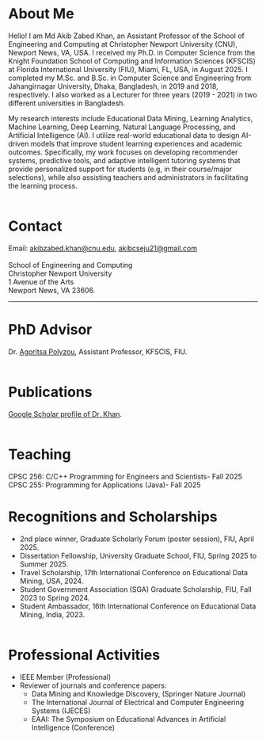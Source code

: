 # About Me
Hello! I am Md Akib Zabed Khan, an Assistant Professor of the School of Engineering and Computing at Christopher Newport University (CNU), Newport News, VA, USA. I received my Ph.D. in Computer Science from the Knight Foundation School of Computing and Information Sciences (KFSCIS) at Florida International University (FIU), Miami, FL, USA, in August 2025. I completed my M.Sc. and B.Sc. in Computer Science and Engineering from Jahangirnagar University, Dhaka, Bangladesh, in 2019 and 2018, respectively. I also worked as a Lecturer for three years (2019 - 2021) in two different universities in Bangladesh.

My research interests include Educational Data Mining, Learning Analytics, Machine Learning, Deep Learning, Natural Language Processing, and Artificial Intelligence (AI). I utilize real-world educational data to design AI-driven models that improve student learning experiences and academic outcomes. Specifically, my work focuses on developing recommender systems, predictive tools, and adaptive intelligent tutoring systems that provide personalized support for students (e.g, in their course/major selections), while also assisting teachers and administrators in facilitating the learning process.
<br> <br>

# Contact

Email: akibzabed.khan@cnu.edu, akibcseju21@gmail.com <br> <br>
School of Engineering and Computing <br>
Christopher Newport University <br>
1 Avenue of the Arts <br>
Newport News, VA 23606. <br>

___

# PhD Advisor
Dr. [Agoritsa Polyzou](https://apolyzou123.github.io/apolyzou/), Assistant Professor, KFSCIS, FIU.
<br> <br>

# Publications
[Google Scholar profile of Dr. Khan](https://scholar.google.com/citations?user=wCqMfLEAAAAJ&hl=en).
<br> <br>

# Teaching
CPSC 256: C/C++ Programming for Engineers and Scientists- Fall 2025 <br>
CPSC 255: Programming for Applications (Java)- Fall 2025

# Recognitions and Scholarships
- 2nd place winner, Graduate Scholarly Forum (poster session), FIU, April 2025. <br>
- Dissertation Fellowship, University Graduate School, FIU, Spring 2025 to Summer 2025. <br>
- Travel Scholarship, 17th International Conference on Educational Data Mining, USA, 2024. <br>
- Student Government Association (SGA) Graduate Scholarship, FIU, Fall 2023 to Spring 2024. <br>
- Student Ambassador, 16th International Conference on Educational Data Mining, India, 2023.
<br> <br>

# Professional Activities
- IEEE Member (Professional)
- Reviewer of journals and conference papers:
  - Data Mining and Knowledge Discovery, (Springer Nature Journal)
  - The International Journal of Electrical and Computer Engineering Systems (IJECES)
  - EAAI: The Symposium on Educational Advances in Artificial Intelligence (Conference)
